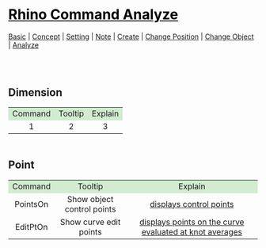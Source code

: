 <style>
.md0{margin-top: 500px;}
.md1{margin-top: 75px;}
.md2{margin-top: 50px;}
.md3{margin-top: 25px;}
.tbl1 td#header{background-color: D1ECCF}
.tbl1 tr#header{background-color: D1ECCF}
</style>

# [<span style="color:black;">Rhino Command Analyze</span>](Rhino.md)
[Basic](Rhino-Basic.md) | [Concept](Rhino-Concept.md) | [Setting](Rhino-Setting.md) | [Note](Rhino-Note.md) | [Create](Rhino-Command-Create.md) | [Change Position](Rhino-Command-ChangePosition.md) | [Change Object](Rhino-Command-ChangeObject.md) | [Analyze](Rhino-Command-Analyze.md)
<div class="md1"></div>




## Dimension
<table><tbody>
<tr align="center"><td  bgcolor="D1ECCF">Command</td><td bgcolor="D1ECCF">Tooltip</td><td  bgcolor="D1ECCF">Explain</td></tr>
<tr align="center"><td>1</td><td>2</td><td>3</td></tr>
</tbody></table>

<div class="md2"></div>

## Point
<table><tbody>
<tr align="center"><td  bgcolor="D1ECCF">Command</td><td bgcolor="D1ECCF">Tooltip</td><td  bgcolor="D1ECCF">Explain</td></tr>
<tr align="center"><td>PointsOn</td><td>Show object control points</td><td><a href="http://docs.mcneel.com/rhino/5/help/en-us/commands/pointson.htm" target="_blank">displays control points</a></td></tr>
<tr align="center"><td>EditPtOn</td><td>Show curve edit points</td><td><a href="http://docs.mcneel.com/rhino/5/help/en-us/commands/pointson.htm#EditPtOn" target="_blank">displays points on the curve evaluated at knot averages</a></td></tr>
</tbody></table>